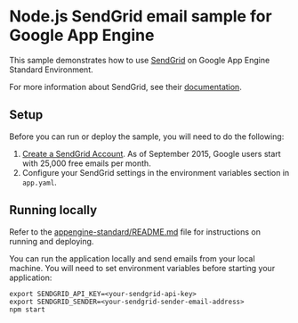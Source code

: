 # Node.js SendGrid email sample for Google App Engine

This sample demonstrates how to use [SendGrid](https://www.sendgrid.com) on
Google App Engine Standard Environment.

For more information about SendGrid, see their
[documentation](https://sendgrid.com/docs/User_Guide/index.html).

## Setup

Before you can run or deploy the sample, you will need to do the following:

1. [Create a SendGrid Account](http://sendgrid.com/partner/google). As of
September 2015, Google users start with 25,000 free emails per month.
1. Configure your SendGrid settings in the environment variables section in
`app.yaml`.

## Running locally

Refer to the [appengine-standard/README.md](../README.md) file for instructions on
running and deploying.

You can run the application locally and send emails from your local machine. You
will need to set environment variables before starting your application:

    export SENDGRID_API_KEY=<your-sendgrid-api-key>
    export SENDGRID_SENDER=<your-sendgrid-sender-email-address>
    npm start

